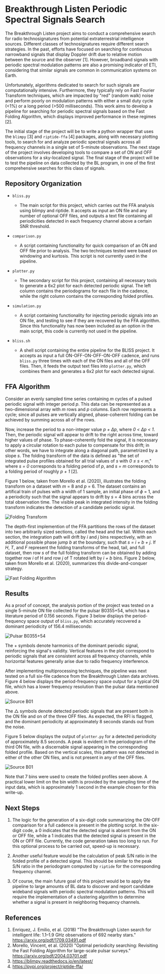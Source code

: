 # Breakthrough Listen Periodic Spectral Signals Search

The Breakthrough Listen project aims to conduct a comprehensive search for radio technosignatures from potential extraterrestrial intelligence sources. Different classes of technosignatures require different search strategies. In the past, efforts have focused on searching for continuous narrowband signals that display Doppler drift due to relative motion between the source and the observer [1]. However, broadband signals with periodic spectral modulation patterns are also a promising indicator of ETI, considering that similar signals are common in communication systems on Earth.

Unfortunately, algorithms dedicated to search for such signals are computationally intensive. Furthermore, they typically rely on Fast Fourier Transform techniques, which are impacted by "red" (random walk) noise and perform poorly on modulation patterns with either a small duty cycle (<1%) or a long period (>500 milliseconds). This work aims to develop a pipeline for searching for periodic spectral signals based on the Fast Folding Algorithm, which displays improved performance in these regimes [2].

The initial stage of the project will be to write a python wrapper that uses the `blimpy` [3] and `riptide-ffa` [4] packages, along with necessary plotting tools, to search for and analyze periodic spectral signals across all frequency channels in a single set of 5-minute observations. The next stage of the project involves developing tools to compare a set of ON and OFF observations for a sky-localized signal. The final stage of the project will be to test the pipeline on data collected by the BL program, in one of the first comprehensive searches for this class of signals.

## Repository Organization

- `bliss.py`
  - The main script for this project, which carries out the FFA analysis using blimpy and riptide. It accepts as input an ON file and any number of optional OFF files, and outputs a text file containing all periodicities detected in each frequency channel above a certain SNR threshold.

- `comparison.py`
  - A script containing functionality for quick comparison of an ON and OFF file prior to analysis. The two techniques tested were based on windowing and kurtosis. This script is not currently used in the pipeline.

- `plotter.py`
  - The secondary script for this project, containing all necessary tools to generate a 6x2 plot for each detected periodic signal. The left column contains the periodograms for each file in the cadence, while the right column contains the corresponding folded profiles. 

- `simulation.py`
  - A script containing functionality for injecting periodic signals into an ON file, and testing to see if they are recovered by the FFA algorithm. Since this functionality has now been included as an option in the main script, this code is currently not used in the pipeline.

- `bliss.sh`
  - A shell script containing the entire pipeline for the BLISS project. It accepts as input a full ON-OFF-ON-OFF-ON-OFF cadence, and runs `bliss.py` three times with each of the ON files and all of the OFF files. Then, it feeds the output text files into `plotter.py`, which combines them and generates a 6x2 plot for each detected signal.

## FFA Algorithm

Consider an evenly sampled time series containing <em>m</em> cycles of a pulsed periodic signal with integer period <em>p</em>. This data can be represented as a two-dimensional array with <em>m</em> rows and <em>p</em> columns. Each row represents a cycle; since all pulses are vertically aligned, phase-coherent folding can be achieved by summing across all of the rows.

Now, increase the period to a non-integer value <em>p + Δp</em>, where <em>0 < Δp < 1</em>. Then, the periodic signal will appear to drift to the right across time, toward higher values of phase. To phase-coherently fold the signal, it is necessary to apply a circular rotation to each pulse to compensate for this drift; in other words, we have to integrate along a diagonal path, parametrized by a slope <em>s</em>. The folding transform of the data is defined as "the set of integrated pulse profiles obtained for all trial values of <em>s</em> with <em>0 ≤ s < m</em>," where <em>s = 0</em> corresponds to a folding period of <em>p</em>, and <em>s = m</em> corresponds to a folding period of roughly <em>p + 1</em> [2]. 

Figure 1 below, taken from Morello et al. (2020), illustrates the folding transform on a dataset with <em>m</em> = 8 and <em>p</em> = 6. The dataset contains an artifical train of pulses with a width of 1 sample, an initial phase of <em>ϕ</em> = 1, and a periodicity such that the signal appears to drift by <em>s</em> = 4 bins across the total observation time. The visible peak in integrated intensity in the folding transform indicates the detection of a candidate periodic signal.
  
 ![Folding Transform](/Pictures/folding_transform.jpeg)

The depth-first implemention of the FFA partitions the rows of the dataset into two arbitrarily sized sections, called the head and the tail. Within each section, the integration path will drift by <em>i</em> and <em>j</em> bins respectively, with an additional possible phase jump <em>b</em> at the boundary, such that <em>s = i + b + j</em>. If <em>H</em>, <em>T</em>, and <em>F</em> represent the folding transforms of the head, tail, and full dataset, then row <em>s</em> of the full folding transform can be obtained by adding together row <em>i</em> of H and row <em>j</em> of T rotated left by <em>i + b</em> bins. Figure 2 below, taken from Morello et al. (2020), summarizes this divide-and-conquer strategy.
  
![Fast Folding Algorithm](/Pictures/fast_folding_algorithm.jpeg)

## Results

As a proof of concept, the analysis portion of the project was tested on a single 5-minute ON file collected for the pulsar B0355+54, which has a literature period of 0.156 seconds. Figure 3 below displays the period-frequency space output of `bliss.py`, which accurately recovered a dominant periodicity of 156.4 milliseconds:
  
![Pulsar B0355+54](/Pictures/pulsar_output.png)
 
The + symbols denote harmonics of the dominant periodic signal, reinforcing the signal's validity. Vertical features in the plot correspond to periodic signals that are consistent across all frequency channels, while horizontal features generally arise due to radio frequency interference.
  
After implementing multiprocessing techniques, the pipeline was next tested on a full six-file cadence from the Breakthrough Listen data archives. Figure 4 below displays the period-frequency space output for a typical ON file, which has a lower frequency resolution than the pulsar data mentioned above.
  
![Source B01](/Pictures/bl_output.png)
  
The △ symbols denote detected periodic signals that are present both in the ON file and on of the three OFF files. As expected, the RFI is flagged, and the dominant periodicity at approximately 8 seconds stands out from the noise. 
  
Figure 5 below displays the output of `plotter.py` for a detected periodicity of approximately 8.5 seconds. A peak is evident in the periodogram of the third ON file, with a discernable signal appearing in the corresponding folded profile. Based on the vertical scales, this pattern was not detected in either of the other ON files, and is not present in any of the OFF files. 
  
![Source B01](/Pictures/bl_plot.png)
  
Note that 7 bins were used to create the folded profiles seen above. A practical lower limit on the bin width is provided by the sampling time of the input data, which is approximately 1 second in the example chosen for this write-up.

## Next Steps
  
1. The logic for the generation of a six-digit code summarizing the ON-OFF comparison for a full cadence is present in the plotting script. In the six-digit code, a 0 indicates that the detected signal is absent from the ON or OFF file, while a 1 indicates that the detected signal is present in the ON or OFF file. Currently, the code generation takes too long to run. For this optional process to be carried out, speed-up is necessary.
  
2. Another useful feature would be the calculation of peak S/N ratio in the folded profile of a detected signal. This should be similar to the peak S/N ratio in the periodogram computed by `riptide` for the corresponding frequency channel.

3. Of course, the main future goal of this project would be to apply the pipeline to large amounts of BL data to discover and report candidate wideband signals with periodic spectral modulation patterns. This will require the implementation of a clustering algorithm to determine whether a signal is present in neighboring frequency channels.

## References

1. Enriquez, J. Emilio, et al. (2018) "The Breakthrough Listen search for intelligent life: 1.1–1.9 GHz observations of 692 nearby stars." https://arxiv.org/pdf/1709.03491.pdf
2. Morello, Vincent, et al. (2020) "Optimal periodicity searching: Revisiting the Fast Folding Algorithm for large-scale pulsar surveys." https://arxiv.org/pdf/2004.03701.pdf
3. https://blimpy.readthedocs.io/en/latest/
4. https://pypi.org/project/riptide-ffa/
